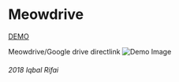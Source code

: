 # Meowdrive
[DEMO](https://dbdirect.herokuapp.com/?id=ZURTZkxBaUw3dDUvU2wzZ0ZqeWs1YWIzQ3JBWTl5czlSVmZPaDlqUGtlND0=)

Meowdrive/Google drive directlink
![Demo Image](https://pomf.pyonpyon.moe/zwqikv.png "Image Demo")
###### 2018 Iqbal Rifai

